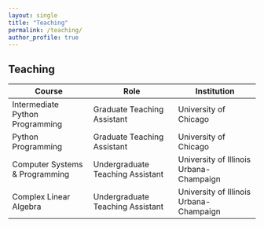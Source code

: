 ```yaml
---
layout: single
title: "Teaching"
permalink: /teaching/
author_profile: true
---
```


## Teaching

| Course                              | Role                               | Institution                                      |
|-------------------------------------|------------------------------------|--------------------------------------------------|
| Intermediate Python Programming     | Graduate Teaching Assistant        | University of Chicago                            |
| Python Programming                  | Graduate Teaching Assistant        | University of Chicago                            |
| Computer Systems & Programming      | Undergraduate Teaching Assistant   | University of Illinois Urbana-Champaign          |
| Complex Linear Algebra              | Undergraduate Teaching Assistant   | University of Illinois Urbana-Champaign          |
